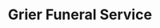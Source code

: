 ---
title: "Grier Funeral Service"
url: /charlotte/grier-funeral-service/
shop: funeral directors
---